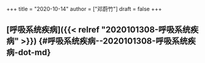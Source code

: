 +++
title = "2020-10-14"
author = ["邓蔚竹"]
draft = false
+++

## [呼吸系统疾病]({{< relref "2020101308-呼吸系统疾病" >}}) {#呼吸系统疾病--2020101308-呼吸系统疾病-dot-md}